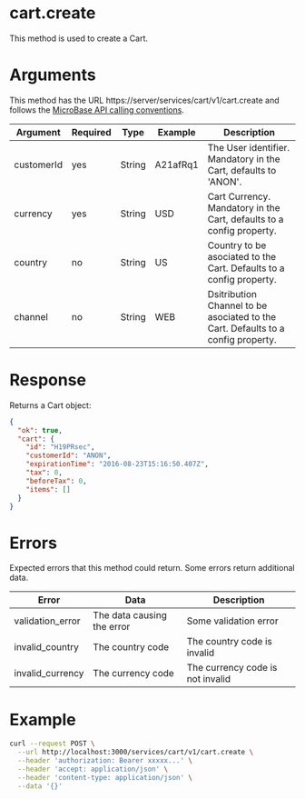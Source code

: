 # cart.create

This method is used to create a Cart.

# Arguments

This method has the URL https://server/services/cart/v1/cart.create and
follows the [MicroBase API calling conventions](../calling-conventions.html).

Argument | Required | Type | Example | Description
---------|----------|------|---------|------------
customerId | yes | String | A21afRq1        | The User identifier. Mandatory in the Cart, defaults to 'ANON'.
currency   | yes | String | USD             | Cart Currency. Mandatory in the Cart, defaults to a config property.
country    | no  | String | US              | Country to be asociated to the Cart. Defaults to a config property.
channel    | no  | String | WEB             | Dsitribution Channel to be asociated to the Cart. Defaults to a config property.

# Response

Returns a Cart object:

```json
{
  "ok": true,
  "cart": {
    "id": "H19PRsec",
    "customerId": "ANON",
    "expirationTime": "2016-08-23T15:16:50.407Z",
    "tax": 0,
    "beforeTax": 0,
    "items": []
  }
}
```

# Errors

Expected errors that this method could return. Some errors return additional data.

Error | Data | Description
------|------|------------
validation_error | The data causing the error | Some validation error
invalid_country  | The country code | The country code is invalid 
invalid_currency | The currency code | The currency code is not invalid

# Example

```bash
curl --request POST \
  --url http://localhost:3000/services/cart/v1/cart.create \
  --header 'authorization: Bearer xxxxx...' \
  --header 'accept: application/json' \
  --header 'content-type: application/json' \
  --data '{}'
```
